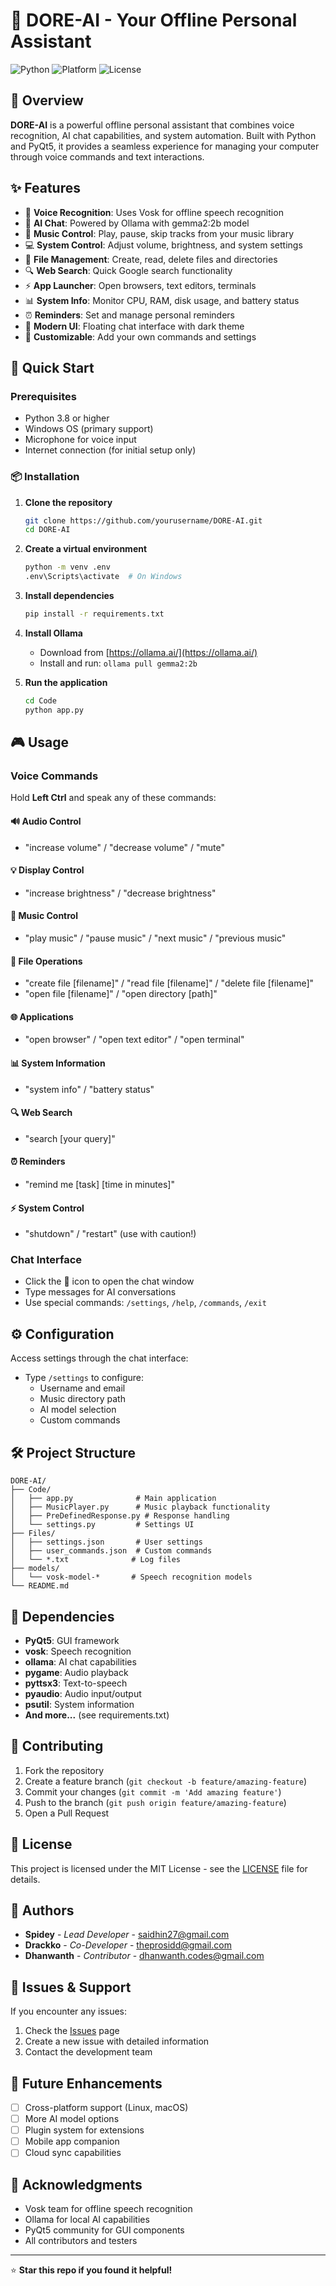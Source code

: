 # 🤖 DORE-AI - Your Offline Personal Assistant

![Python](https://img.shields.io/badge/python-v3.8+-blue.svg)
![Platform](https://img.shields.io/badge/platform-windows-lightgrey.svg)
![License](https://img.shields.io/badge/license-MIT-green.svg)

## 🌟 Overview

**DORE-AI** is a powerful offline personal assistant that combines voice recognition, AI chat capabilities, and system automation. Built with Python and PyQt5, it provides a seamless experience for managing your computer through voice commands and text interactions.

## ✨ Features

- 🎤 **Voice Recognition**: Uses Vosk for offline speech recognition
- 🧠 **AI Chat**: Powered by Ollama with gemma2:2b model
- 🎵 **Music Control**: Play, pause, skip tracks from your music library
- 💻 **System Control**: Adjust volume, brightness, and system settings
- 📁 **File Management**: Create, read, delete files and directories
- 🔍 **Web Search**: Quick Google search functionality  
- ⚡ **App Launcher**: Open browsers, text editors, terminals
- 📊 **System Info**: Monitor CPU, RAM, disk usage, and battery status
- ⏰ **Reminders**: Set and manage personal reminders
- 🎨 **Modern UI**: Floating chat interface with dark theme
- 🔧 **Customizable**: Add your own commands and settings

## 🚀 Quick Start

### Prerequisites

- Python 3.8 or higher
- Windows OS (primary support)
- Microphone for voice input
- Internet connection (for initial setup only)

### 📦 Installation

1. **Clone the repository**
   ```bash
   git clone https://github.com/yourusername/DORE-AI.git
   cd DORE-AI
   ```

2. **Create a virtual environment**
   ```bash
   python -m venv .env
   .env\Scripts\activate  # On Windows
   ```

3. **Install dependencies**
   ```bash
   pip install -r requirements.txt
   ```

4. **Install Ollama**
   - Download from [https://ollama.ai/](https://ollama.ai/)
   - Install and run: `ollama pull gemma2:2b`

5. **Run the application**
   ```bash
   cd Code
   python app.py
   ```

## 🎮 Usage

### Voice Commands
Hold **Left Ctrl** and speak any of these commands:

#### 🔊 Audio Control
- "increase volume" / "decrease volume" / "mute"

#### 💡 Display Control  
- "increase brightness" / "decrease brightness"

#### 🎵 Music Control
- "play music" / "pause music" / "next music" / "previous music"

#### 📁 File Operations
- "create file [filename]" / "read file [filename]" / "delete file [filename]"
- "open file [filename]" / "open directory [path]"

#### 🌐 Applications
- "open browser" / "open text editor" / "open terminal"

#### 📊 System Information
- "system info" / "battery status"

#### 🔍 Web Search
- "search [your query]"

#### ⏰ Reminders
- "remind me [task] [time in minutes]"

#### ⚡ System Control
- "shutdown" / "restart" (use with caution!)

### Chat Interface
- Click the 💬 icon to open the chat window
- Type messages for AI conversations
- Use special commands: `/settings`, `/help`, `/commands`, `/exit`

## ⚙️ Configuration

Access settings through the chat interface:
- Type `/settings` to configure:
  - Username and email
  - Music directory path
  - AI model selection
  - Custom commands

## 🛠️ Project Structure

```
DORE-AI/
├── Code/
│   ├── app.py              # Main application
│   ├── MusicPlayer.py      # Music playback functionality
│   ├── PreDefinedResponse.py # Response handling
│   └── settings.py         # Settings UI
├── Files/
│   ├── settings.json       # User settings
│   ├── user_commands.json  # Custom commands
│   └── *.txt              # Log files
├── models/
│   └── vosk-model-*       # Speech recognition models
└── README.md
```

## 🔧 Dependencies

- **PyQt5**: GUI framework
- **vosk**: Speech recognition
- **ollama**: AI chat capabilities
- **pygame**: Audio playback
- **pyttsx3**: Text-to-speech
- **pyaudio**: Audio input/output
- **psutil**: System information
- **And more...** (see requirements.txt)

## 🤝 Contributing

1. Fork the repository
2. Create a feature branch (`git checkout -b feature/amazing-feature`)
3. Commit your changes (`git commit -m 'Add amazing feature'`)
4. Push to the branch (`git push origin feature/amazing-feature`)
5. Open a Pull Request

## 📝 License

This project is licensed under the MIT License - see the [LICENSE](LICENSE) file for details.

## 👥 Authors

- **Spidey** - *Lead Developer* - [saidhin27@gmail.com](mailto:saidhin27@gmail.com)
- **Drackko** - *Co-Developer* - [theprosidd@gmail.com](mailto:theprosidd@gmail.com)
- **Dhanwanth** - *Contributor* - [dhanwanth.codes@gmail.com](mailto:dhanwanth.codes@gmail.com)

## 🐛 Issues & Support

If you encounter any issues:
1. Check the [Issues](https://github.com/yourusername/DORE-AI/issues) page
2. Create a new issue with detailed information
3. Contact the development team

## 🔮 Future Enhancements

- [ ] Cross-platform support (Linux, macOS)
- [ ] More AI model options
- [ ] Plugin system for extensions
- [ ] Mobile app companion
- [ ] Cloud sync capabilities

## 🙏 Acknowledgments

- Vosk team for offline speech recognition
- Ollama for local AI capabilities
- PyQt5 community for GUI components
- All contributors and testers

---

⭐ **Star this repo if you found it helpful!**


